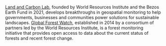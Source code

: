 [Land and Carbon Lab](https://landcarbonlab.org/), founded by World Resources Institute and the Bezos Earth Fund in 2021, develops breakthroughs in geospatial monitoring to help governments, businesses and communities power solutions for sustainable landscapes. [Global Forest Watch](https://www.globalforestwatch.org/), established in 2014 by a consortium of partners led by the World Resources Institute, is a forest monitoring initiative that provides open access to data about the current status of forests and recent forest change.
